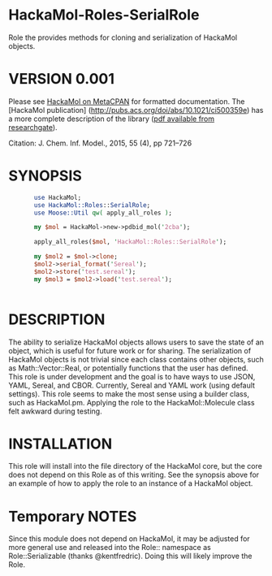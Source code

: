 HackaMol-Roles-SerialRole
========
Role the provides methods for cloning and serialization of HackaMol objects.

VERSION 0.001
============
       
Please see [HackaMol on MetaCPAN](https://metacpan.org/release/HackaMol) for formatted documentation.  The [HackaMol publication] (http://pubs.acs.org/doi/abs/10.1021/ci500359e) has a more complete description of the library ([pdf available from researchgate](http://www.researchgate.net/profile/Demian_Riccardi/publication/273778191_HackaMol_an_object-oriented_Modern_Perl_library_for_molecular_hacking_on_multiple_scales/links/550ebec60cf27526109e6ade.pdf )). 

Citation: J. Chem. Inf. Model., 2015, 55 (4), pp 721–726 
       
SYNOPSIS
========
```perl
       use HackaMol;
       use HackaMol::Roles::SerialRole;
       use Moose::Util qw( apply_all_roles );

       my $mol = HackaMol->new->pdbid_mol('2cba');

       apply_all_roles($mol, 'HackaMol::Roles::SerialRole');

       my $mol2 = $mol->clone;
       $mol2->serial_format('Sereal');
       $mol2->store('test.sereal');
       my $mol3 = $mol2->load('test.sereal');
      
``` 

DESCRIPTION
============
The ability to serialize HackaMol objects allows users to save the state of an object, which is useful for future work or for sharing.  The serialization of HackaMol objects is not trivial since each class contains other objects, such as Math::Vector::Real, or potentially functions that the user has defined.  This role is under development and the goal is to have ways to use JSON, YAML, Sereal, and CBOR. Currently, Sereal and YAML work (using default settings).  This role seems to make the most sense using a builder class, such as HackaMol.pm.  Applying the role to the HackaMol::Molecule class felt awkward during testing. 
      
 
INSTALLATION
============
This role will install into the file directory of the HackaMol core, but the core does not depend on this Role as of this writing.  See the synopsis above for an example of how to apply the role to an instance of a HackaMol object.

Temporary NOTES
===============
Since this module does not depend on HackaMol, it may be adjusted for more general use and released into the Role:: namespace as Role::Serializable (thanks @kentfredric).  Doing this will likely improve the Role.



